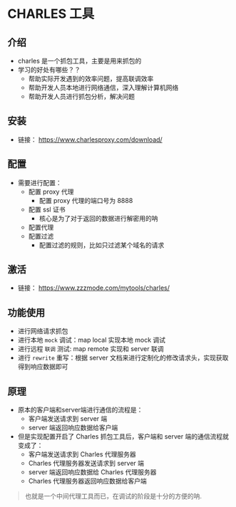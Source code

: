 # CHARLES 工具


## 介绍
* charles 是一个抓包工具，主要是用来抓包的
* 学习的好处有哪些？？
    * 帮助实际开发遇到的效率问题，提高联调效率
    * 帮助开发人员本地进行网络通信，深入理解计算机网络
    * 帮助开发人员进行抓包分析，解决问题

## 安装
* 链接： https://www.charlesproxy.com/download/

## 配置
* 需要进行配置：
    * 配置 proxy 代理
        * 配置 proxy 代理的端口号为 8888
    * 配置 ssl 证书
        * 核心是为了对于返回的数据进行解密用的呐
    * 配置代理
    * 配置过滤
        * 配置过滤的规则，比如只过滤某个域名的请求

## 激活
* 链接： https://www.zzzmode.com/mytools/charles/

## 功能使用
* 进行网络请求抓包
* 进行本地 `mock` 调试：map local 实现本地 mock 调试
* 进行远程 `联调` 测试: map remote 实现和 server 联调
* 进行 `rewrite` 重写：根据 server 文档来进行定制化的修改请求头，实现获取得到响应数据即可

## 原理
* 原本的客户端和server端进行通信的流程是：
    * 客户端发送请求到 server 端
    * server 端返回响应数据给客户端
* 但是实现配置开启了 Charles 抓包工具后，客户端和 server 端的通信流程就变成了：
    * 客户端发送请求到 Charles 代理服务器
    * Charles 代理服务器发送请求到 server 端
    * server 端返回响应数据给 Charles 代理服务器
    * Charles 代理服务器返回响应数据给客户端
> 也就是一个中间代理工具而已，在调试的阶段是十分的方便的呐.